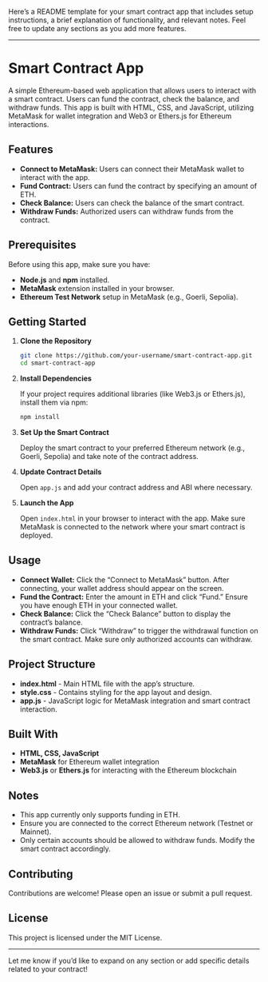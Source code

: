 Here’s a README template for your smart contract app that includes setup instructions, a brief explanation of functionality, and relevant notes. Feel free to update any sections as you add more features.

---

# Smart Contract App

A simple Ethereum-based web application that allows users to interact with a smart contract. Users can fund the contract, check the balance, and withdraw funds. This app is built with HTML, CSS, and JavaScript, utilizing MetaMask for wallet integration and Web3 or Ethers.js for Ethereum interactions.

## Features

- **Connect to MetaMask:** Users can connect their MetaMask wallet to interact with the app.
- **Fund Contract:** Users can fund the contract by specifying an amount of ETH.
- **Check Balance:** Users can check the balance of the smart contract.
- **Withdraw Funds:** Authorized users can withdraw funds from the contract.

## Prerequisites

Before using this app, make sure you have:

- **Node.js** and **npm** installed.
- **MetaMask** extension installed in your browser.
- **Ethereum Test Network** setup in MetaMask (e.g., Goerli, Sepolia).

## Getting Started

1. **Clone the Repository**

   ```bash
   git clone https://github.com/your-username/smart-contract-app.git
   cd smart-contract-app
   ```

2. **Install Dependencies**

   If your project requires additional libraries (like Web3.js or Ethers.js), install them via npm:

   ```bash
   npm install
   ```

3. **Set Up the Smart Contract**

   Deploy the smart contract to your preferred Ethereum network (e.g., Goerli, Sepolia) and take note of the contract address.

4. **Update Contract Details**

   Open `app.js` and add your contract address and ABI where necessary.

5. **Launch the App**

   Open `index.html` in your browser to interact with the app. Make sure MetaMask is connected to the network where your smart contract is deployed.

## Usage

- **Connect Wallet:** Click the “Connect to MetaMask” button. After connecting, your wallet address should appear on the screen.
- **Fund the Contract:** Enter the amount in ETH and click “Fund.” Ensure you have enough ETH in your connected wallet.
- **Check Balance:** Click the “Check Balance” button to display the contract’s balance.
- **Withdraw Funds:** Click “Withdraw” to trigger the withdrawal function on the smart contract. Make sure only authorized accounts can withdraw.

## Project Structure

- **index.html** - Main HTML file with the app’s structure.
- **style.css** - Contains styling for the app layout and design.
- **app.js** - JavaScript logic for MetaMask integration and smart contract interaction.

## Built With

- **HTML, CSS, JavaScript**
- **MetaMask** for Ethereum wallet integration
- **Web3.js** or **Ethers.js** for interacting with the Ethereum blockchain

## Notes

- This app currently only supports funding in ETH.
- Ensure you are connected to the correct Ethereum network (Testnet or Mainnet).
- Only certain accounts should be allowed to withdraw funds. Modify the smart contract accordingly.

## Contributing

Contributions are welcome! Please open an issue or submit a pull request.

## License

This project is licensed under the MIT License.

--- 

Let me know if you’d like to expand on any section or add specific details related to your contract!